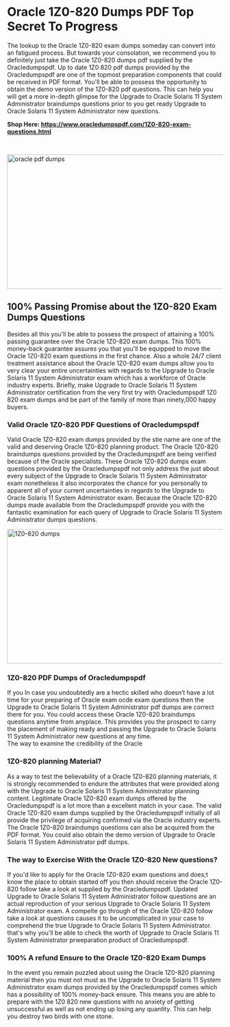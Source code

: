 <h1>Oracle 1Z0-820 Dumps PDF Top Secret To Progress</h1>
<p>The lookup to the Oracle 1Z0-820 exam dumps someday can convert into an fatigued process. But towards your consolation, we recommend you to definitely just take the Oracle 1Z0-820 dumps pdf supplied by the Oracledumpspdf. Up to date 1Z0 820 pdf dumps provided by the Oracledumpspdf are one of the topmost preparation components that could be received in PDF format. You'll be able to possess the opportunity to obtain the demo version of the 1Z0-820 pdf questions. This can help you will get a more in-depth glimpse for the Upgrade to Oracle Solaris 11 System Administrator braindumps questions prior to you get ready Upgrade to Oracle Solaris 11 System Administrator new questions.</p>
<p><strong>Shop Here: <a href="https://www.oracledumpspdf.com/1Z0-820-exam-questions.html">https://www.oracledumpspdf.com/1Z0-820-exam-questions.html</a></strong></p>
<p>&nbsp;</p>
<p><span style="font-weight: 400;"><img style="display: block; margin-left: auto; margin-right: auto;" src="https://i.ibb.co/RCKYBmz/digital-marketing-Made-with-Poster-My-Wall.jpg" alt="oracle pdf dumps" width="850" height="314" /></span></p>
<h2><strong>100% Passing Promise about the 1Z0-820 Exam Dumps Questions</strong></h2>
<p>Besides all this you'll be able to possess the prospect of attaining a 100% passing guarantee over the Oracle 1Z0-820 exam dumps. This 100% money-back guarantee assures you that you'll be equipped to move the Oracle 1Z0-820 exam questions in the first chance. Also a whole 24/7 client treatment assistance about the Oracle 1Z0-820 exam dumps allow you to very clear your entire uncertainties with regards to the Upgrade to Oracle Solaris 11 System Administrator exam which has a workforce of Oracle industry experts. Briefly, make Upgrade to Oracle Solaris 11 System Administrator certification from the very first try with Oracledumpspdf 1Z0 820 exam dumps and be part of the family of more than ninety,000 happy buyers.</p>
<h3><strong>Valid Oracle 1Z0-820 PDF Questions of Oracledumpspdf</strong></h3>
<p>Valid Oracle 1Z0-820 exam dumps provided by the stie name are one of the valid and deserving Oracle 1Z0-820 planning product. The Oracle 1Z0-820 braindumps questions provided by the Oracledumpspdf are being verified because of the Oracle specialists. These Oracle 1Z0-820 dumps exam questions provided by the Oracledumpspdf not only address the just about every subject of the Upgrade to Oracle Solaris 11 System Administrator exam nonetheless it also incorporates the chance for you personally to apparent all of your current uncertainties in regards to the Upgrade to Oracle Solaris 11 System Administrator exam. Because the Oracle 1Z0-820 dumps made available from the Oracledumpspdf provide you with the fantastic examination for each query of Upgrade to Oracle Solaris 11 System Administrator dumps questions.</p>
<p><a href="https://www.oracledumpspdf.com/1Z0-820-exam-questions.html"><span style="font-weight: 400;"><img style="display: block; margin-left: auto; margin-right: auto;" src="https://i.ibb.co/zfVYYs0/Digital-Marketing-Agency-Made-with-Poster-My-Wall-1.jpg" alt="1Z0-820 dumps" width="850" height="314" /></span></a></p>
<h3><strong>1Z0-820 PDF Dumps of Oracledumpspdf</strong></h3>
<p>If you In case you undoubtedly are a hectic skilled who doesn&rsquo;t have a lot time for your preparing of Oracle exam ocde exam questions then the Upgrade to Oracle Solaris 11 System Administrator pdf dumps are correct there for you. You could access these Oracle 1Z0-820 braindumps questions anytime from anyplace. This provides you the prospect to carry the placement of making ready and passing the Upgrade to Oracle Solaris 11 System Administrator new questions at any time.<br />The way to examine the credibility of the Oracle</p>
<h3>1Z0-820 planning Material?</h3>
<p>As a way to test the believability of a Oracle 1Z0-820 planning materials, it is strongly recommended to endure the attributes that were provided along with the Upgrade to Oracle Solaris 11 System Administrator planning content. Legitimate Oracle 1Z0-820 exam dumps offered by the Oracledumpspdf is a lot more than a excellent match in your case. The valid Oracle 1Z0-820 exam dumps supplied by the Oracledumpspdf initially of all provide the privilege of acquiring confirmed via the Oracle industry experts. The Oracle 1Z0-820 braindumps questions can also be acquired from the PDF format. You could also obtain the demo version of Upgrade to Oracle Solaris 11 System Administrator pdf dumps.</p>
<h3>The way to Exercise With the Oracle 1Z0-820 New questions?</h3>
<p>If you'd like to apply for the Oracle 1Z0-820 exam questions and does;t know the place to obtain started off you then should receive the Oracle 1Z0-820 follow take a look at supplied by the Oracledumpspdf. Updated Upgrade to Oracle Solaris 11 System Administrator follow questions are an actual reproduction of your serious Upgrade to Oracle Solaris 11 System Administrator exam. A compelte go through of the Oracle 1Z0-820 follow take a look at questions causes it to be uncomplicated in your case to comprehend the true Upgrade to Oracle Solaris 11 System Administrator. that's why you'll be able to check the worth of Upgrade to Oracle Solaris 11 System Administrator prweparation product of Oracledumpspdf.</p>
<h3><strong>100% A refund Ensure to the Oracle 1Z0-820 Exam Dumps</strong></h3>
<p>In the event you remain puzzled about using the Oracle 1Z0-820 planning material then you must not must as the Upgrade to Oracle Solaris 11 System Administrator exam dumps provided by the Oracledumpspdf comes which has a possibility of 100% money-back ensure. This means you are able to prepare with the 1Z0 820 new questions with no anxiety of getting unsuccessful as well as not ending up losing any quantity. This can help you destroy two birds with one stone.</p>
